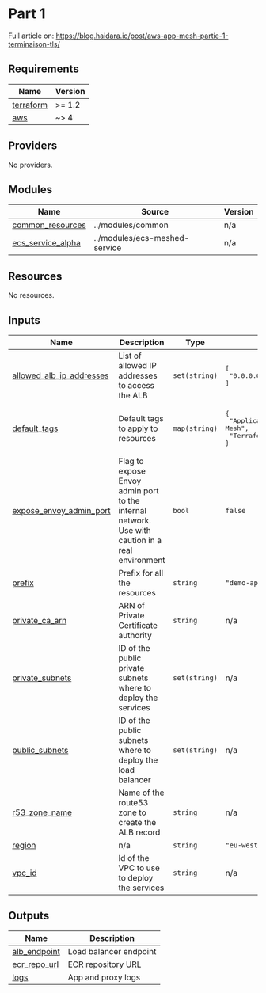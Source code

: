 # Part 1

Full article on: https://blog.haidara.io/post/aws-app-mesh-partie-1-terminaison-tls/

<!-- BEGINNING OF PRE-COMMIT-TERRAFORM DOCS HOOK -->
## Requirements

| Name | Version |
|------|---------|
| <a name="requirement_terraform"></a> [terraform](#requirement\_terraform) | >= 1.2 |
| <a name="requirement_aws"></a> [aws](#requirement\_aws) | ~> 4 |

## Providers

No providers.

## Modules

| Name | Source | Version |
|------|--------|---------|
| <a name="module_common_resources"></a> [common\_resources](#module\_common\_resources) | ../modules/common | n/a |
| <a name="module_ecs_service_alpha"></a> [ecs\_service\_alpha](#module\_ecs\_service\_alpha) | ../modules/ecs-meshed-service | n/a |

## Resources

No resources.

## Inputs

| Name | Description | Type | Default | Required |
|------|-------------|------|---------|:--------:|
| <a name="input_allowed_alb_ip_addresses"></a> [allowed\_alb\_ip\_addresses](#input\_allowed\_alb\_ip\_addresses) | List of allowed IP addresses to access the ALB | `set(string)` | <pre>[<br>  "0.0.0.0/0"<br>]</pre> | no |
| <a name="input_default_tags"></a> [default\_tags](#input\_default\_tags) | Default tags to apply to resources | `map(string)` | <pre>{<br>  "Application": "Demo End-To-End Encryption with App Mesh",<br>  "Terraform": "true"<br>}</pre> | no |
| <a name="input_expose_envoy_admin_port"></a> [expose\_envoy\_admin\_port](#input\_expose\_envoy\_admin\_port) | Flag to expose Envoy admin port to the internal network. Use with caution in a real environment | `bool` | `false` | no |
| <a name="input_prefix"></a> [prefix](#input\_prefix) | Prefix for all the resources | `string` | `"demo-app-mesh"` | no |
| <a name="input_private_ca_arn"></a> [private\_ca\_arn](#input\_private\_ca\_arn) | ARN of Private Certificate authority | `string` | n/a | yes |
| <a name="input_private_subnets"></a> [private\_subnets](#input\_private\_subnets) | ID of the public private subnets where to deploy the services | `set(string)` | n/a | yes |
| <a name="input_public_subnets"></a> [public\_subnets](#input\_public\_subnets) | ID of the public subnets where to deploy the load balancer | `set(string)` | n/a | yes |
| <a name="input_r53_zone_name"></a> [r53\_zone\_name](#input\_r53\_zone\_name) | Name of the route53 zone to create the ALB record | `string` | n/a | yes |
| <a name="input_region"></a> [region](#input\_region) | n/a | `string` | `"eu-west-1"` | no |
| <a name="input_vpc_id"></a> [vpc\_id](#input\_vpc\_id) | Id of the VPC to use to deploy the services | `string` | n/a | yes |

## Outputs

| Name | Description |
|------|-------------|
| <a name="output_alb_endpoint"></a> [alb\_endpoint](#output\_alb\_endpoint) | Load balancer endpoint |
| <a name="output_ecr_repo_url"></a> [ecr\_repo\_url](#output\_ecr\_repo\_url) | ECR repository URL |
| <a name="output_logs"></a> [logs](#output\_logs) | App and proxy logs |
<!-- END OF PRE-COMMIT-TERRAFORM DOCS HOOK -->